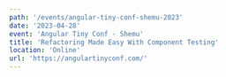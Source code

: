 ```yaml
---
path: '/events/angular-tiny-conf-shemu-2023'
date: '2023-04-28'
event: 'Angular Tiny Conf - Shemu'
title: 'Refactoring Made Easy With Component Testing'
location: 'Online'
url: 'https://angulartinyconf.com/'
---
```

